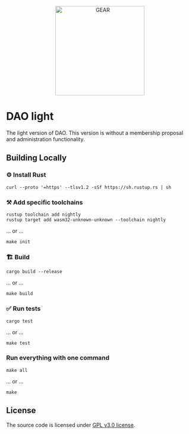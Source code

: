 <p align="center">
  <a href="https://gitpod.io/#https://github.com/gear-quick-start/dao-light">
    <img src="https://gitpod.io/button/open-in-gitpod.svg" width="240" alt="GEAR">
  </a>
</p>

# DAO light
The light version of DAO. This version is without a membership proposal and administration functionality.

## Building Locally

### ⚙️ Install Rust

```shell
curl --proto '=https' --tlsv1.2 -sSf https://sh.rustup.rs | sh
```

### ⚒️ Add specific toolchains

```shell
rustup toolchain add nightly
rustup target add wasm32-unknown-unknown --toolchain nightly
```

... or ...

```shell
make init
```

### 🏗️ Build

```shell
cargo build --release
```

... or ...

```shell
make build
```

### ✅ Run tests

```shell
cargo test
```

... or ...

```shell
make test
```

### Run everything with one command

```shell
make all
```

... or ...

```shell
make
```

## License

The source code is licensed under [GPL v3.0 license](LICENSE).
